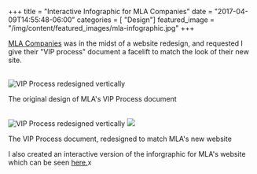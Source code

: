 +++
title = "Interactive Infographic for MLA Companies"
date = "2017-04-09T14:55:48-06:00"
categories = [ "Design"]
featured_image = "/img/content/featured_images/mla-infographic.jpg"
+++

<a href="http://www.mlacompanies.com/">MLA Companies</a> was in the midst of a website redesign, and requested I give their "VIP process" document a facelift to match the look of their new site.

<!--more-->

<br />

<img src="/img/content/mla/OverviewofMLA1.jpg" alt="VIP Process redesigned vertically" />

<p class="post-media-description">The original design of MLA's VIP Process document</p>

<br />

<img src="/img/content/mla/vip-process-062216-1.jpg" alt="VIP Process redesigned vertically" />

<img src="/img/content/mla/vip-process-062216-2.jpg" />

<p class="post-media-description">The VIP Process document, redesigned to match MLA's new website</p>

I also created an interactive version of the inforgraphic for MLA's website which can be seen <a href="http://mla.brianliston.com/infographic/">here.</a>x